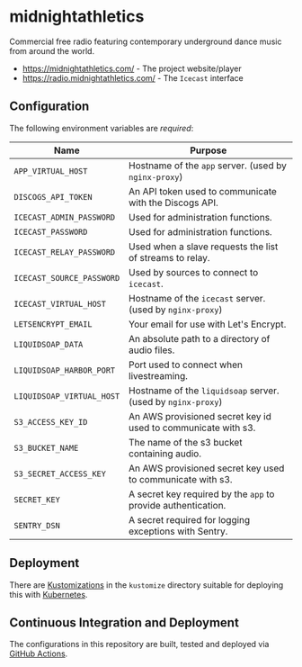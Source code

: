 midnightathletics
=================

Commercial free radio featuring contemporary underground dance music from around the world.

- https://midnightathletics.com/ - The project website/player
- https://radio.midnightathletics.com/ - The `Icecast` interface

## Configuration

The following environment variables are *required*:

| Name                      | Purpose                                                       |
|---------------------------|---------------------------------------------------------------|
| `APP_VIRTUAL_HOST`        | Hostname of the `app` server. (used by `nginx-proxy`)         |
| `DISCOGS_API_TOKEN`       | An API token used to communicate with the Discogs API.        |
| `ICECAST_ADMIN_PASSWORD`  | Used for administration functions.                            |
| `ICECAST_PASSWORD`        | Used for administration functions.                            |
| `ICECAST_RELAY_PASSWORD`  | Used when a slave requests the list of streams to relay.      |
| `ICECAST_SOURCE_PASSWORD` | Used by sources to connect to `icecast`.                      |
| `ICECAST_VIRTUAL_HOST`    | Hostname of the `icecast` server. (used by `nginx-proxy`)     |
| `LETSENCRYPT_EMAIL`       | Your email for use with Let's Encrypt.                        |
| `LIQUIDSOAP_DATA`         | An absolute path to a directory of audio files.               |
| `LIQUIDSOAP_HARBOR_PORT`  | Port used to connect when livestreaming.                      |
| `LIQUIDSOAP_VIRTUAL_HOST` | Hostname of the `liquidsoap` server. (used by `nginx-proxy`)  |
| `S3_ACCESS_KEY_ID`        | An AWS provisioned secret key id used to communicate with s3. |
| `S3_BUCKET_NAME`          | The name of the s3 bucket containing audio.                   |
| `S3_SECRET_ACCESS_KEY`    | An AWS provisioned secret key used to communicate with s3.    |
| `SECRET_KEY`              | A secret key required by the `app` to provide authentication. |
| `SENTRY_DSN`              | A secret required for logging exceptions with Sentry.         |

## Deployment

There are [Kustomizations](https://kustomize.io/) in the `kustomize` directory
suitable for deploying this with [Kubernetes](https://kubernetes.io/).

## Continuous Integration and Deployment

The configurations in this repository are built, tested and deployed via
[GitHub Actions](https://github.com/features/actions).
